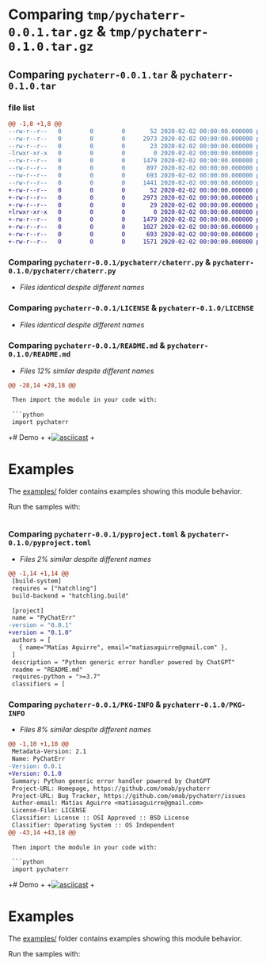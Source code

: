 # Comparing `tmp/pychaterr-0.0.1.tar.gz` & `tmp/pychaterr-0.1.0.tar.gz`

## Comparing `pychaterr-0.0.1.tar` & `pychaterr-0.1.0.tar`

### file list

```diff
@@ -1,8 +1,8 @@
--rw-r--r--   0        0        0       52 2020-02-02 00:00:00.000000 pychaterr-0.0.1/pychaterr/__init__.py
--rw-r--r--   0        0        0     2973 2020-02-02 00:00:00.000000 pychaterr-0.0.1/pychaterr/chaterr.py
--rw-r--r--   0        0        0       23 2020-02-02 00:00:00.000000 pychaterr-0.0.1/.gitignore
-lrwxr-xr-x   0        0        0        0 2020-02-02 00:00:00.000000 pychaterr-0.0.1/.hgignore -> /home/omab/.dotfiles/.hgignore
--rw-r--r--   0        0        0     1479 2020-02-02 00:00:00.000000 pychaterr-0.0.1/LICENSE
--rw-r--r--   0        0        0      897 2020-02-02 00:00:00.000000 pychaterr-0.0.1/README.md
--rw-r--r--   0        0        0      693 2020-02-02 00:00:00.000000 pychaterr-0.0.1/pyproject.toml
--rw-r--r--   0        0        0     1441 2020-02-02 00:00:00.000000 pychaterr-0.0.1/PKG-INFO
+-rw-r--r--   0        0        0       52 2020-02-02 00:00:00.000000 pychaterr-0.1.0/pychaterr/__init__.py
+-rw-r--r--   0        0        0     2973 2020-02-02 00:00:00.000000 pychaterr-0.1.0/pychaterr/chaterr.py
+-rw-r--r--   0        0        0       29 2020-02-02 00:00:00.000000 pychaterr-0.1.0/.gitignore
+lrwxr-xr-x   0        0        0        0 2020-02-02 00:00:00.000000 pychaterr-0.1.0/.hgignore -> /home/omab/.dotfiles/.hgignore
+-rw-r--r--   0        0        0     1479 2020-02-02 00:00:00.000000 pychaterr-0.1.0/LICENSE
+-rw-r--r--   0        0        0     1027 2020-02-02 00:00:00.000000 pychaterr-0.1.0/README.md
+-rw-r--r--   0        0        0      693 2020-02-02 00:00:00.000000 pychaterr-0.1.0/pyproject.toml
+-rw-r--r--   0        0        0     1571 2020-02-02 00:00:00.000000 pychaterr-0.1.0/PKG-INFO
```

### Comparing `pychaterr-0.0.1/pychaterr/chaterr.py` & `pychaterr-0.1.0/pychaterr/chaterr.py`

 * *Files identical despite different names*

### Comparing `pychaterr-0.0.1/LICENSE` & `pychaterr-0.1.0/LICENSE`

 * *Files identical despite different names*

### Comparing `pychaterr-0.0.1/README.md` & `pychaterr-0.1.0/README.md`

 * *Files 12% similar despite different names*

```diff
@@ -28,14 +28,18 @@
 
 Then import the module in your code with:
 
 ```python
 import pychaterr
 ```
 
+# Demo
+
+[![asciicast](https://asciinema.org/a/as6OC8KH0Oe6w78Yw10TexmsV.svg)](https://asciinema.org/a/as6OC8KH0Oe6w78Yw10TexmsV)
+
 # Examples
 
 The [examples/](examples/) folder contains examples showing this module behavior.
 
 Run the samples with:
 
 ```shell
```

### Comparing `pychaterr-0.0.1/pyproject.toml` & `pychaterr-0.1.0/pyproject.toml`

 * *Files 2% similar despite different names*

```diff
@@ -1,14 +1,14 @@
 [build-system]
 requires = ["hatchling"]
 build-backend = "hatchling.build"
 
 [project]
 name = "PyChatErr"
-version = "0.0.1"
+version = "0.1.0"
 authors = [
   { name="Matías Aguirre", email="matiasaguirre@gmail.com" },
 ]
 description = "Python generic error handler powered by ChatGPT"
 readme = "README.md"
 requires-python = ">=3.7"
 classifiers = [
```

### Comparing `pychaterr-0.0.1/PKG-INFO` & `pychaterr-0.1.0/PKG-INFO`

 * *Files 8% similar despite different names*

```diff
@@ -1,10 +1,10 @@
 Metadata-Version: 2.1
 Name: PyChatErr
-Version: 0.0.1
+Version: 0.1.0
 Summary: Python generic error handler powered by ChatGPT
 Project-URL: Homepage, https://github.com/omab/pychaterr
 Project-URL: Bug Tracker, https://github.com/omab/pychaterr/issues
 Author-email: Matías Aguirre <matiasaguirre@gmail.com>
 License-File: LICENSE
 Classifier: License :: OSI Approved :: BSD License
 Classifier: Operating System :: OS Independent
@@ -43,14 +43,18 @@
 
 Then import the module in your code with:
 
 ```python
 import pychaterr
 ```
 
+# Demo
+
+[![asciicast](https://asciinema.org/a/as6OC8KH0Oe6w78Yw10TexmsV.svg)](https://asciinema.org/a/as6OC8KH0Oe6w78Yw10TexmsV)
+
 # Examples
 
 The [examples/](examples/) folder contains examples showing this module behavior.
 
 Run the samples with:
 
 ```shell
```

